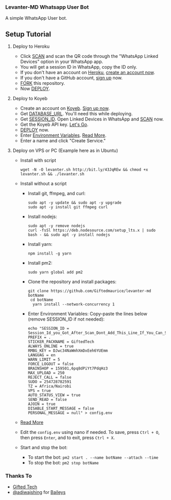 ### Levanter-MD Whatsapp User Bot

A simple WhatsApp User bot.

## Setup Tutorial

1. Deploy to Heroku
   - Click [SCAN](https://qr-hazel-alpha.vercel.app/session) and scan the QR code through the "WhatsApp Linked Devices" option in your WhatsApp app.
   - You will get a session ID in WhatsApp, copy the ID only.
   - If you don't have an account on [Heroku](https://signup.heroku.com/), [create an account now](https://signup.heroku.com/).
   - If you don't have a GitHub account, [sign up](https://github.com/join) now.
   - [FORK](https://github.com/Giftedmaurice/levanter-md/fork) this repository.
   - Now [DEPLOY](https://heroku.com/deploy?template=https://github.com/Giftedmaurice/levanter-md/tree/main).

2. Deploy to Koyeb
   - Create an account on [Koyeb](https://app.koyeb.com/auth/signup). [Sign up now](https://app.koyeb.com/auth/signup).
   - Get [DATABASE_URL](https://github.com/lyfe00011/whatsapp-bot-md/wiki/DATABASE_URL). You'll need this while deploying.
   - Get [SESSION_ID](https://qr-hazel-alpha.vercel.app/session). Open Linked Devices in WhatsApp and [SCAN](https://qr-hazel-alpha.vercel.app/session) now.
   - Get the Koyeb API key. [Let's Go](https://app.koyeb.com/account/api).
   - [DEPLOY](https://qr-hazel-alpha.vercel.app/koyeb) now.
   - Enter [Environment Variables](https://github.com/lyfe00011/whatsapp-bot-md/wiki/Environment_Variables). [Read More](https://github.com/lyfe00011/whatsapp-bot-md/wiki/Environment_Variables).
   - Enter a name and click "Create Service."

3. Deploy on VPS or PC (Example here as in Ubuntu)

   - Install with script

         wget -N -O levanter.sh http://bit.ly/43JqREw && chmod +x levanter.sh && ./levanter.sh

   - Install without a script
       - Install git, ffmpeg, and curl:

             sudo apt -y update && sudo apt -y upgrade
             sudo apt -y install git ffmpeg curl

       - Install nodejs:

             sudo apt -y remove nodejs
             curl -fsSl https://deb.nodesource.com/setup_lts.x | sudo bash - && sudo apt -y install nodejs

       - Install yarn:

             npm install -g yarn

       - Install pm2:

             sudo yarn global add pm2

       - Clone the repository and install packages:

             git clone https://github.com/Giftedmaurice/levanter-md botName
              cd botName
               yarn install --network-concurrency 1

       - Enter Environment Variables: Copy-paste the lines below (remove SESSION_ID if not needed):

             echo "SESSION_ID = Session_Id_you_Got_After_Scan_Dont_Add_This_Line_If_You_Can_Scan_From_Terminal_Itself
             PREFIX = .
             STICKER_PACKNAME = GiftedTech
             ALWAYS_ONLINE = true
             RMBG_KEY = DJwc34NaWmhXmDxEeh6YUEmm
             LANGUAG = en
             WARN_LIMIT = 5
             FORCE_LOGOUT = false
             BRAINSHOP = 159501,6pq8dPiYt7PdqHz3
             MAX_UPLOAD = 250
             REJECT_CALL = false
             SUDO = 254728782591
             TZ = Africa/Nairobi
             VPS = true
             AUTO_STATUS_VIEW = true
             SEND_READ = false
             AJOIN = true
             DISABLE_START_MESSAGE = false
             PERSONAL_MESSAGE = null" > config.env

    - [Read More](https://github.com/Giftedmaurice/levanter-md/wiki/Environment_Variables)

    - Edit the `config.env` using nano if needed. To save, press `Ctrl + O`, then press `Enter`, and to exit, press `Ctrl + X`.

    - Start and stop the bot:
        - To start the bot: `pm2 start . --name botName --attach --time`
        - To stop the bot: `pm2 stop botName`

### Thanks To

- [Gifted Tech](https://github.com/Giftedmaurice/levanter-md/tree/main)
- [@adiwajshing](https://github.com/adiwajshing) for [Baileys](https://github.com/adiwajshing/Baileys)
